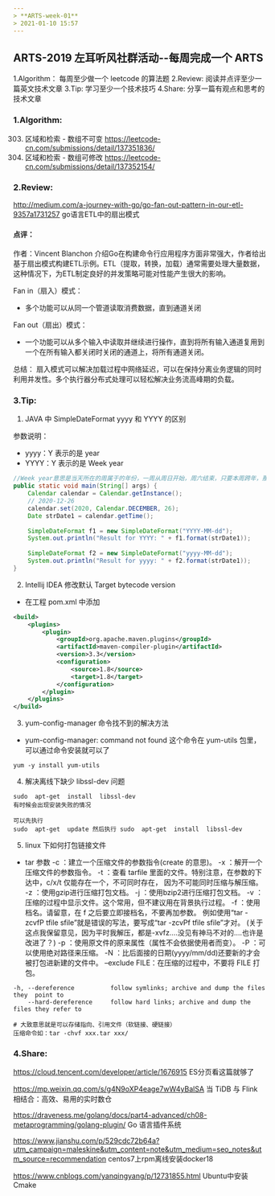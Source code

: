 ```yaml
---
> **ARTS-week-01**
> 2021-01-10 15:57
---
```



## ARTS-2019 左耳听风社群活动--每周完成一个 ARTS
1.Algorithm： 每周至少做一个 leetcode 的算法题
2.Review: 阅读并点评至少一篇英文技术文章
3.Tip: 学习至少一个技术技巧
4.Share: 分享一篇有观点和思考的技术文章

### 1.Algorithm:

303. 区域和检索 - 数组不可变 https://leetcode-cn.com/submissions/detail/137351836/
307. 区域和检索 - 数组可修改 https://leetcode-cn.com/submissions/detail/137352154/

### 2.Review:

http://medium.com/a-journey-with-go/go-fan-out-pattern-in-our-etl-9357a1731257
go语言ETL中的扇出模式

#### 点评：

作者：Vincent Blanchon 介绍Go在构建命令行应用程序方面非常强大，作者给出基于扇出模式构建ETL示例。ETL（提取，转换，加载）通常需要处理大量数据，这种情况下，为ETL制定良好的并发策略可能对性能产生很大的影响。

Fan in（扇入）模式：
- 多个功能可以从同一个管道读取消费数据，直到通道关闭

Fan out（扇出）模式：
- 一个功能可以从多个输入中读取并继续进行操作，直到将所有输入通道复用到一个在所有输入都关闭时关闭的通道上，将所有通道关闭。


总结：
    扇入模式可以解决加载过程中网络延迟，可以在保持分离业务逻辑的同时利用并发性。多个执行器分布式处理可以轻松解决业务流高峰期的负载。

### 3.Tip:

1. JAVA 中 SimpleDateFormat yyyy 和 YYYY 的区别

参数说明：
- yyyy：Y 表示的是 year
- YYYY：Y 表示的是 Week year

```java
//Week year意思是当天所在的周属于的年份，一周从周日开始，周六结束，只要本周跨年，那么这周就算入下一年
public static void main(String[] args) {
    Calendar calendar = Calendar.getInstance();
    // 2020-12-26
    calendar.set(2020, Calendar.DECEMBER, 26);
    Date strDate1 = calendar.getTime();
    
    SimpleDateFormat f1 = new SimpleDateFormat("YYYY-MM-dd");
    System.out.println("Result for YYYY: " + f1.format(strDate1));
    
    SimpleDateFormat f2 = new SimpleDateFormat("yyyy-MM-dd");
    System.out.println("Result for yyyy: " + f2.format(strDate1));
}
```

2. Intellij IDEA 修改默认 Target bytecode version

- 在工程 pom.xml 中添加　

```xml
<build>
    <plugins>
        <plugin>
            <groupId>org.apache.maven.plugins</groupId>
            <artifactId>maven-compiler-plugin</artifactId>
            <version>3.3</version>
            <configuration>
                <source>1.8</source>
                <target>1.8</target>
            </configuration>
        </plugin>
    </plugins>
</build>
```

3. yum-config-manager 命令找不到的解决方法

- yum-config-manager: command not found 这个命令在 yum-utils 包里，可以通过命令安装就可以了

```shell
yum -y install yum-utils
```

4. 解决离线下缺少 libssl-dev 问题

```shell
sudo  apt-get  install  libssl-dev
有时候会出现安装失败的情况

可以先执行
sudo  apt-get  update 然后执行 sudo  apt-get  install  libssl-dev
```

5. linux 下如何打包链接文件

- tar 参数
-c ：建立一个压缩文件的参数指令(create 的意思)。
-x ：解开一个压缩文件的参数指令。
-t ：查看 tarfile 里面的文件。特别注意，在参数的下达中，c/x/t 仅能存在一个，不可同时存在， 因为不可能同时压缩与解压缩。
-z ：使用gzip进行压缩打包文档。
-j ：使用bzip2进行压缩打包文档。
-v ：压缩的过程中显示文件。这个常用，但不建议用在背景执行过程。
-f ：使用档名。请留意，在 f 之后要立即接档名，不要再加参数。
例如使用“tar -zcvfP tfile sfile”就是错误的写法，要写成“tar -zcvPf tfile sfile”才对。
(关于这点我保留意见，因为平时我解压，都是-xvfz….没见有神马不对的….也许是改进了？)
-p ：使用原文件的原来属性（属性不会依据使用者而变）。
-P ：可以使用绝对路径来压缩。
-N ：比后面接的日期(yyyy/mm/dd)还要新的才会被打包进新建的文件中。
–exclude FILE：在压缩的过程中，不要将 FILE 打包。

```shell
-h, --dereference          follow symlinks; archive and dump the files they  point to
    --hard-dereference     follow hard links; archive and dump the files they refer to

# 大致意思就是可以存储指向、引用文件（软链接、硬链接）
压缩命令如：tar -chvf xxx.tar xxx/
```

### 4.Share:

https://cloud.tencent.com/developer/article/1676915
ES分页看这篇就够了

https://mp.weixin.qq.com/s/g4N9oXP4eage7wW4yBalSA
当 TiDB 与 Flink 相结合：高效、易用的实时数仓

https://draveness.me/golang/docs/part4-advanced/ch08-metaprogramming/golang-plugin/
Go 语言插件系统

https://www.jianshu.com/p/529cdc72b64a?utm_campaign=maleskine&utm_content=note&utm_medium=seo_notes&utm_source=recommendation
centos7上rpm离线安装docker18

https://www.cnblogs.com/yanqingyang/p/12731855.html
Ubuntu中安装Cmake